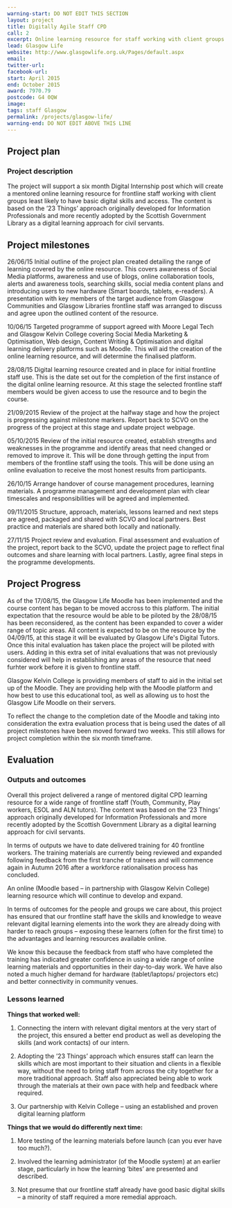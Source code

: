 ```yaml
---
warning-start: DO NOT EDIT THIS SECTION
layout: project
title: Digitally Agile Staff CPD
call: 2
excerpt: Online learning resource for staff working with client groups least likely to have basic digital skills.
lead: Glasgow Life
website: http://www.glasgowlife.org.uk/Pages/default.aspx
email:
twitter-url:
facebook-url:
start: April 2015
end: October 2015
award: 7970.79
postcode: G4 0QW
image:
tags: staff Glasgow
permalink: /projects/glasgow-life/
warning-end: DO NOT EDIT ABOVE THIS LINE
---
```


## Project plan

### Project description

The project will support a six month Digital Internship post which will create a mentored online learning resource for frontline staff working with client groups least likely to have basic digital skills and access. The content is based on the ’23 Things’ approach originally developed for Information Professionals and more recently adopted by the Scottish Government Library as a digital learning approach for civil servants.


## Project milestones

26/06/15
Initial outline of the project plan created detailing the range of learning covered by the online resource. This covers awareness of Social Media platforms, awareness and use of blogs, online collaboration tools, alerts and awareness tools, searching skills, social media content plans and introducing users to new hardware (Smart boards, tablets, e-readers). A presentation with key members of the target audience from Glasgow Communities and Glasgow Libraries frontline staff was arranged to discuss and agree upon the outlined content of the resource.

10/06/15
Targeted programme of support agreed with Moore Legal Tech and Glasgow Kelvin College covering Social Media Marketing & Optimisation, Web design, Content Writing & Optimisation and digital learning delivery platforms such as Moodle. This will aid the creation of the online learning resource, and will determine the finalised platform.

28/08/15
Digital learning resource created and in place for initial frontline staff use. This is the date set out for the completion of the first instance of the digital online learning resource. At this stage the selected frontline staff members would be given access to use the resource and to begin the course.

21/09/2015
Review of the project at the halfway stage and how the project is progressing against milestone markers. Report back to SCVO on the progress of the project at this stage and update project webpage.

05/10/2015
Review of the initial resource created, establish strengths and weaknesses in the programme and identify areas that need changed or removed to improve it. This will be done through getting the input from members of the frontline staff using the tools. This will be done using an online evaluation to receive the most honest results from participants.

26/10/15
Arrange handover of course management procedures, learning materials. A programme management and development plan with clear timescales and responsibilities will be agreed and implemented.

09/11/2015
Structure, approach, materials, lessons learned and next steps are agreed, packaged and shared with SCVO and local partners. Best practice and materials are shared both locally and nationally.

27/11/15
Project review and evaluation. Final assessment and evaluation of the project, report back to the SCVO, update the project page to reflect final outcomes and share learning with local partners. Lastly, agree final steps in the programme developments.

## Project Progress

As of the 17/08/15, the Glasgow Life Moodle has been implemented and the course content has began to be moved accross to this platform. The initial expectation that the resource would be able to be piloted by the 28/08/15 has been reconsidered, as the content has been expanded to cover a wider range of topic areas. All content is expected to be on the resource by the 04/09/15, at this stage it will be evaluated by Glasgow Life's Digital Tutors. Once this inital evaluation has taken place the project will be piloted with users. Adding in this extra set of inital evaluations that was not previously considered will help in establishing any areas of the resource that need furhter work before it is given to frontline staff.

Glasgow Kelvin College is providing members of staff to aid in the initial set up of the Moodle. They are providing help with the Moodle platform and how best to use this educational tool, as well as allowing us to host the Glasgow Life Moodle on their servers.

To reflect the change to the completion date of the Moodle and taking into consideration the extra evaluation process that is being used the dates of all project milestones have been moved forward two weeks. This still allows for project completion within the six month timeframe.


## Evaluation

### Outputs and outcomes

Overall this project delivered a range of mentored digital CPD learning resource for a wide range of frontline staff (Youth, Community, Play workers, ESOL and ALN tutors). The content was based on the ’23 Things’ approach originally developed for Information Professionals and more recently adopted by the Scottish Government Library as a digital learning approach for civil servants.

In terms of outputs we have to date delivered training for 40 frontline workers. The training materials are currently being reviewed and expanded following feedback from the first tranche of trainees and will commence again in Autumn 2016 after a workforce rationalisation process has concluded.

An online (Moodle based – in partnership with Glasgow Kelvin College) learning resource which will continue to develop and expand.

In terms of outcomes for the people and groups we care about, this project has ensured that our frontline staff have the skills and knowledge to weave relevant digital learning elements into the work they are already doing with harder to reach groups – exposing these learners (often for the first time) to the advantages and learning resources available online.

We know this because the feedback from staff who have completed the training has indicated greater confidence in using a wide range of online learning materials and opportunities in their day-to-day work. We have also noted a much higher demand for hardware (tablet/laptops/ projectors etc) and better connectivity in community venues.


### Lessons learned

**Things that worked well:**

1. Connecting the intern with relevant digital mentors at the very start of the project, this ensured a better end product as well as developing the skills (and work contacts) of our intern.

2. Adopting the ’23 Things’ approach which ensures staff can learn the skills which are most important to their situation and clients in a flexible way, without the need to bring staff from across the city together for a more traditional approach. Staff also appreciated being able to work through the materials at their own pace with help and feedback where required.

3. Our partnership with Kelvin College – using an established and proven digital learning platform

**Things that we would do differently next time:**

1. More testing of the learning materials before launch (can you ever have too much?).

2. Involved the learning administrator (of the Moodle system) at an earlier stage, particularly in how the learning ‘bites’ are presented and described.

3. Not presume that our frontline staff already have good basic digital skills – a minority of staff required a more remedial approach.

